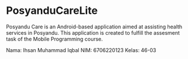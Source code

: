 # PosyanduCareLite
Posyandu Care is an Android-based application aimed at assisting health services in Posyandu. This application is created to fulfill the assesment task of the Mobile Programming course.

Nama: Ihsan Muhammad Iqbal
NIM: 6706220123
Kelas: 46-03
